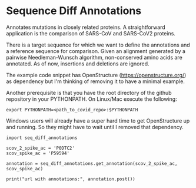 # Sequence Diff Annotations

Annotates mutations in closely related proteins. A straightforward application
is the comparison of SARS-CoV and SARS-CoV2 proteins.

There is a target sequence for which we want to define the annotations and a
reference sequence for comparison. Given an alignment generated by a pairwise
Needleman-Wunsch algorithm, non-conserved amino acids are annotated.
As of now, insertions and deletions are ignored.

The example code snippet has OpenStructure (https://openstructure.org/) 
as dependency but I'm thinking of removing it to have a minimal example.

Another prerequisite is that you have the root directory of the github 
repository in your PYTHONPATH. On Linux/Mac execute the following:

```
export PYTHONPATH=<path_to_covid_repo>:$PYTHONPATH
```

Windows users will already have a super hard time to get OpenStructure 
up and running. So they might have to wait until I removed that 
dependency.


```
import seq_diff_annotations

scov_2_spike_ac = 'P0DTC2' 
scov_spike_ac = 'P59594'

annotation = seq_diff_annotations.get_annotation(scov_2_spike_ac, scov_spike_ac)

print("url with annotations:", annotation.post())
```

